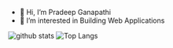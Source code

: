 - 👋 Hi, I’m Pradeep Ganapathi
- 👀 I’m interested in Building Web Applications

![github stats](https://github-readme-stats.vercel.app/api?username=pradeepdeep82&show_icons=true)
![Top Langs](https://github-readme-stats.vercel.app/api/top-langs/?username=pradeepdeep82&langs_count=8)
<!-- ![Top Langs](https://github-readme-stats.vercel.app/api/top-langs/?username=pradeepdeep82&langs_count=4) -->


<!---
pradeepdeep82/pradeepdeep82 is a ✨ special ✨ repository because its `README.md` (this file) appears on your GitHub profile.
You can click the Preview link to take a look at your changes.
--->

